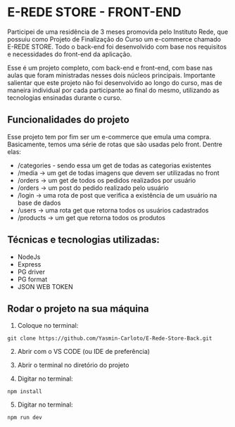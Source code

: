 ﻿# E-REDE STORE - FRONT-END

Participei de uma residência de 3 meses promovida pelo Instituto Rede, que possuiu como Projeto de Finalização do Curso um e-commerce chamado E-REDE STORE. Todo o back-end foi desenvolvido com base nos requisitos e necessidades do front-end da aplicação.

Esse é um projeto completo, com back-end e front-end, com base nas aulas que foram ministradas nesses dois núcleos principais.
Importante salientar que este projeto não foi desenvolvido ao longo do curso, mas de maneira individual por cada participante ao final do mesmo, utilizando as tecnologias ensinadas durante o curso.

## Funcionalidades do projeto
Esse projeto tem por fim ser um e-commerce que emula uma compra. Basicamente, temos uma série de rotas que são usadas pelo front. Dentre elas: 
* /categories - sendo essa um get de todas as categorias existentes
* /media -> um get de todas imagens que devem ser utilizadas no front
* /orders -> um get de todos os pedidos realizados por usuário
* /orders -> um post do pedido realizado pelo usuário
* /login -> uma rota de post que verifica a existência de um usuário na base de dados
* /users -> uma rota get que retorna todos os usuários cadastrados
* /products -> um get que retorna todos os produtos

## Técnicas e tecnologias utilizadas:
* NodeJs
* Express
* PG driver
* PG format
* JSON WEB TOKEN

## Rodar o projeto na sua máquina 

1. Coloque no terminal:
```
git clone https://github.com/Yasmin-Carloto/E-Rede-Store-Back.git
```

2. Abrir com o VS CODE (ou IDE de preferência)

3. Abrir o terminal no diretório do projeto

4. Digitar no terminal:
```
npm install
```

5. Digitar no terminal:
```
npm run dev
```